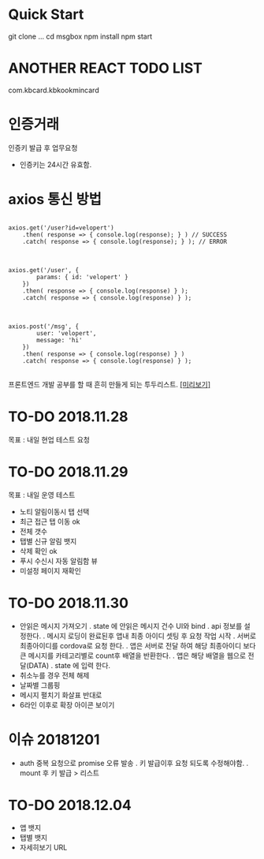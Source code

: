 # Quick Start
git clone ...
cd msgbox
npm install
npm start

# ANOTHER REACT TODO LIST
com.kbcard.kbkookmincard

# 인증거래
인증키 발급 후 업무요청
 - 인증키는 24시간 유효함.


# axios 통신 방법
<pre>
<code>
axios.get('/user?id=velopert')
    .then( response => { console.log(response); } ) // SUCCESS
    .catch( response => { console.log(response); } ); // ERROR
</code>
</pre>
<pre>
<code>
axios.get('/user', {
        params: { id: 'velopert' }
    })
    .then( response => { console.log(response) } );
    .catch( response => { console.log(response) } );
</code>
</pre>
<pre>
<code>
axios.post('/msg', {
        user: 'velopert',
        message: 'hi'
    })
    .then( response => { console.log(response) } )
    .catch( response => { console.log(response) } );
</code>
</pre>

프론트엔드 개발 공부를 할 때 흔히 만들게 되는 투두리스트. [[미리보기]](https://fc3-basic.surge.sh)

# TO-DO 2018.11.28
목표 : 내일 현업 테스트 요청

# TO-DO 2018.11.29
목표 : 내일 운영 테스트
 - 노티 알림이동시 탭 선택
 - 최근 접근 탭 이동 ok
 - 전체 갯수
 - 탭별 신규 알림 뱃지
 - 삭제 확인 ok
 - 푸시 수신시 자동 알림함 뷰
 - 미설정 페이지 재확인

# TO-DO 2018.11.30
 - 안읽은 메시지 가져오기
  . state 에 안읽은 메시지 건수 UI와 bind
  . api 정보를 설정한다.
  . 메시지 로딩이 완료된후 앱내 최종 아이디 셋팅 후 요청 작업 시작
  . 서버로 최종아이디를 cordova로 요청 한다.
  . 앱은 서버로 전달 하여 해당 최종아이디 보다 큰 메시지를 카테고리별로 count후 배열을 반환한다.
  . 앱은 해당 배열을 웹으로 전달(DATA)
  . state 에 입력 한다.
 - 취소누를 경우 전체 해제
 - 날짜별 그룹핑
 - 메시지 펼치기 화살표 반대로
 - 6라인 이후로 확장 아이콘 보이기

# 이슈 20181201
 - auth 중복 요청으로 promise 오류 발송
  . 키 발급이후 요청 되도록 수정해야함.
  . mount 후 키 발급 > 리스트  

# TO-DO 2018.12.04
 - 앱 뱃지
 - 탭별 뱃지
 - 자세히보기 URL